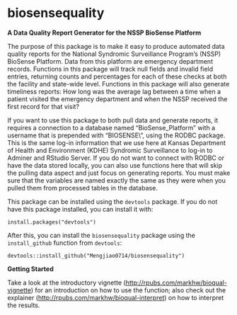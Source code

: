 # biosensequality
**A Data Quality Report Generator for the NSSP BioSense Platform**

The purpose of this package is to make it easy to produce automated data quality reports for the National Syndromic Surveillance Program’s (NSSP) BioSense Platform. Data from this platform are emergency department records. Functions in this package will track null fields and invalid field entries, returning counts and percentages for each of these checks at both the facility and state-wide level. Functions in this package will also generate timeliness reports: How long was the average lag between a time when a patient visited the emergency department and when the NSSP received the first record for that visit?

If you want to use this package to both pull data and generate reports, it requires a connection to a database named “BioSense_Platform” with a username that is prepended with “BIOSENSE\”, using the RODBC package. This is the same log-in information that we use here at Kansas Department of Health and Environment (KDHE) Syndromic Surveillance to log-in to Adminer and RStudio Server. If you do not want to connect with RODBC or have the data stored locally, you can also use functions here that will skip the pulling data aspect and just focus on generating reports. You must make sure that the variables are named exactly the same as they were when you pulled them from processed tables in the database.

This package can be installed using the `devtools` package. If you do not have this package installed, you can install it with:

`install.packages("devtools")`

After this, you can install the `biosensequality` package using the `install_github` function from `devtools`:

`devtools::install_github("Mengjiao0714/biosensequality")`

**Getting Started**

Take a look at the introductory vignette (http://rpubs.com/markhw/bioqual-vignette) for an introduction on how to use the function; also check out the explainer (http://rpubs.com/markhw/bioqual-interpret) on how to interpret the results.

